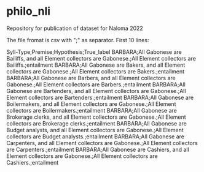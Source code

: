 # philo_nli
Repository for publication of dataset for Naloma 2022

The file fromat is csv with ";" as separator. First 10 lines:

Syll-Type;Premise;Hypothesis;True_label
BARBARA;All Gabonese are Bailiffs, and all Element collectors are Gabonese.;All Element collectors are Bailiffs.;entailment
BARBARA;All Gabonese are Bakers, and all Element collectors are Gabonese.;All Element collectors are Bakers.;entailment
BARBARA;All Gabonese are Barbers, and all Element collectors are Gabonese.;All Element collectors are Barbers.;entailment
BARBARA;All Gabonese are Bartenders, and all Element collectors are Gabonese.;All Element collectors are Bartenders.;entailment
BARBARA;All Gabonese are Boilermakers, and all Element collectors are Gabonese.;All Element collectors are Boilermakers.;entailment
BARBARA;All Gabonese are Brokerage clerks, and all Element collectors are Gabonese.;All Element collectors are Brokerage clerks.;entailment
BARBARA;All Gabonese are Budget analysts, and all Element collectors are Gabonese.;All Element collectors are Budget analysts.;entailment
BARBARA;All Gabonese are Carpenters, and all Element collectors are Gabonese.;All Element collectors are Carpenters.;entailment
BARBARA;All Gabonese are Cashiers, and all Element collectors are Gabonese.;All Element collectors are Cashiers.;entailment
